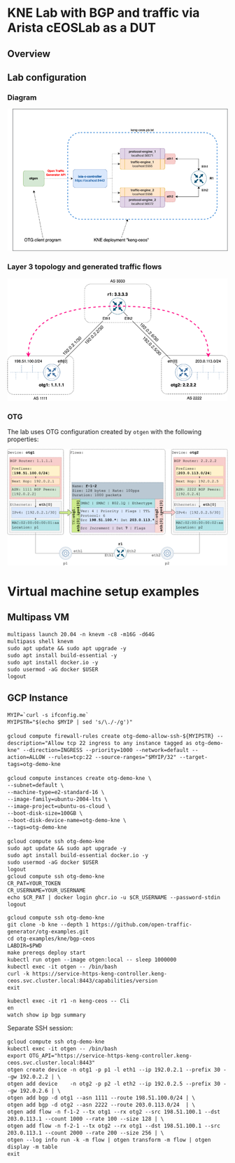 # KNE Lab with BGP and traffic via Arista cEOSLab as a DUT

## Overview

## Lab configuration

### Diagram

![Diagram](./diagram.png)

### Layer 3 topology and generated traffic flows

![IP Diagram](./ip-diagram.png)

### OTG

The lab uses OTG configuration created by `otgen` with the following properties:

![OTG Diagram](./otg-diagram.png)


# Virtual machine setup examples

## Multipass VM

```Shell
multipass launch 20.04 -n knevm -c8 -m16G -d64G
multipass shell knevm
sudo apt update && sudo apt upgrade -y
sudo apt install build-essential -y
sudo apt install docker.io -y
sudo usermod -aG docker $USER
logout
```

## GCP Instance

```Shell
MYIP=`curl -s ifconfig.me`
MYIPSTR="$(echo $MYIP | sed 's/\./-/g')"

gcloud compute firewall-rules create otg-demo-allow-ssh-${MYIPSTR} --description="Allow tcp 22 ingress to any instance tagged as otg-demo-kne" --direction=INGRESS --priority=1000 --network=default --action=ALLOW --rules=tcp:22 --source-ranges="$MYIP/32" --target-tags=otg-demo-kne

gcloud compute instances create otg-demo-kne \
--subnet=default \
--machine-type=e2-standard-16 \
--image-family=ubuntu-2004-lts \
--image-project=ubuntu-os-cloud \
--boot-disk-size=100GB \
--boot-disk-device-name=otg-demo-kne \
--tags=otg-demo-kne

gcloud compute ssh otg-demo-kne
sudo apt update && sudo apt upgrade -y
sudo apt install build-essential docker.io -y
sudo usermod -aG docker $USER
logout
gcloud compute ssh otg-demo-kne
CR_PAT=YOUR_TOKEN
CR_USERNAME=YOUR_USERNAME
echo $CR_PAT | docker login ghcr.io -u $CR_USERNAME --password-stdin
logout
```

```Shell
gcloud compute ssh otg-demo-kne
git clone -b kne --depth 1 https://github.com/open-traffic-generator/otg-examples.git
cd otg-examples/kne/bgp-ceos
LABDIR=$PWD
make prereqs deploy start
kubectl run otgen --image otgen:local -- sleep 1000000
kubectl exec -it otgen -- /bin/bash
curl -k https://service-https-keng-controller.keng-ceos.svc.cluster.local:8443/capabilities/version
exit
```


```Shell
kubectl exec -it r1 -n keng-ceos -- Cli
en
watch show ip bgp summary
```

Separate SSH session:

```Shell
gcloud compute ssh otg-demo-kne
kubectl exec -it otgen -- /bin/bash
export OTG_API="https://service-https-keng-controller.keng-ceos.svc.cluster.local:8443"
otgen create device -n otg1 -p p1 -l eth1 --ip 192.0.2.1 --prefix 30 --gw 192.0.2.2 | \
otgen add device    -n otg2 -p p2 -l eth2 --ip 192.0.2.5 --prefix 30 --gw 192.0.2.6 | \
otgen add bgp -d otg1 --asn 1111 --route 198.51.100.0/24 | \
otgen add bgp -d otg2 --asn 2222 --route 203.0.113.0/24  | \
otgen add flow -n f-1-2 --tx otg1 --rx otg2 --src 198.51.100.1 --dst 203.0.113.1 --count 1000 --rate 100 --size 128 | \
otgen add flow -n f-2-1 --tx otg2 --rx otg1 --dst 198.51.100.1 --src 203.0.113.1 --count 2000 --rate 200 --size 256 | \
otgen --log info run -k -m flow | otgen transform -m flow | otgen display -m table
exit
```